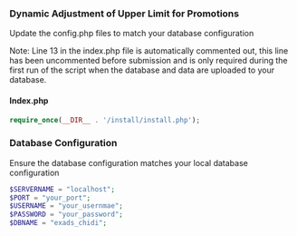 ### Dynamic Adjustment of Upper Limit for Promotions

Update the config.php files to match your database configuration

Note: Line 13 in the index.php file is automatically commented out, this line has been uncommented before submission and is only required during the first run of the script when the database and data are uploaded to your database.

#### Index.php
```php
require_once(__DIR__ . '/install/install.php');
```


### Database Configuration
Ensure the database configuration matches your local database configuration

```php
$SERVERNAME = "localhost";
$PORT = "your_port";
$USERNAME = "your_usernmae";
$PASSWORD = "your_password";
$DBNAME = "exads_chidi";

```